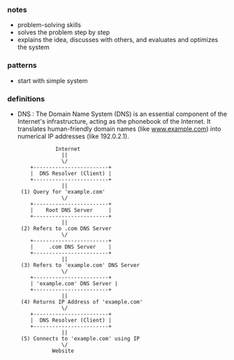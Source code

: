 ### notes
* problem-solving skills
* solves the problem step by step
* explains the idea, discusses with others, and evaluates and optimizes the system

### patterns
* start with simple system

### definitions

* DNS : The Domain Name System (DNS) is an essential component of the Internet's infrastructure, acting as the phonebook of the Internet. It translates human-friendly domain names (like www.example.com) into numerical IP addresses (like 192.0.2.1). 


                  Internet
                    ||
                    \/
          +------------------------+
          |  DNS Resolver (Client) |
          +------------------------+
                    ||
       (1) Query for 'example.com'
                    \/
          +------------------------+
          |    Root DNS Server     |
          +------------------------+
                    ||
       (2) Refers to .com DNS Server
                    \/
          +------------------------+
          |     .com DNS Server    |
          +------------------------+
                    ||
       (3) Refers to 'example.com' DNS Server
                    \/
          +------------------------+
          | 'example.com' DNS Server |
          +------------------------+
                    ||
       (4) Returns IP Address of 'example.com'
                    \/
          +------------------------+
          |  DNS Resolver (Client) |
          +------------------------+
                    ||
       (5) Connects to 'example.com' using IP
                    \/
                 Website


